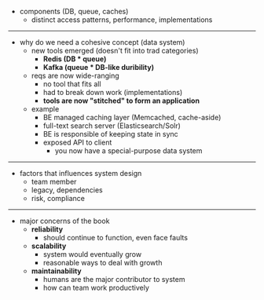 - components (DB, queue, caches)
   - distinct access patterns, performance, implementations
---
- why do we need a cohesive concept (data system)
   - new tools emerged (doesn't fit into trad categories)
      - **Redis (DB * queue)**
      - **Kafka (queue * DB-like duribility)**
   - reqs are now wide-ranging
      - no tool that fits all
      - had to break down work (implementations)
      - **tools are now "stitched" to form an application**
   - example
      - BE managed caching layer (Memcached, cache-aside)
      - full-text search server (Elasticsearch/Solr)
      - BE is responsible of keeping state in sync
      - exposed API to client
         - you now have a special-purpose data system
---
- factors that influences system design
   - team member
   - legacy, dependencies
   - risk, compliance
---
- major concerns of the book
   - **reliability**
      - should continue to function, even face faults
   - **scalability**
      - system would eventually grow
      - reasonable ways to deal with growth
   - **maintainability**
      - humans are the major contributor to system
      - how can team work productively